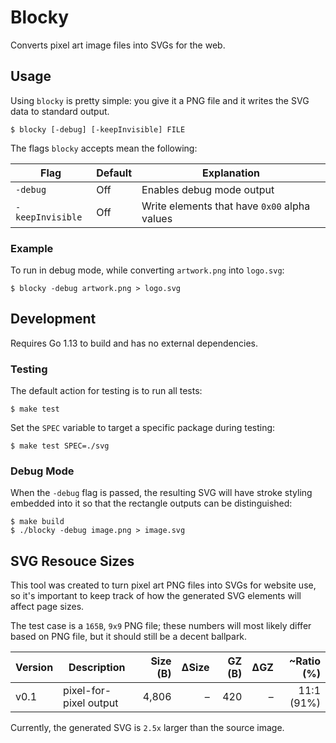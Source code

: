 # Blocky
Converts pixel art image files into SVGs for the web.

## Usage
Using `blocky` is pretty simple: you give it a PNG file and it writes the SVG
data to standard output.
```
$ blocky [-debug] [-keepInvisible] FILE
```
The flags `blocky` accepts mean the following:

| Flag             | Default | Explanation                                  |
| ---------------- | ------- | -------------------------------------------- |
| `-debug`         | Off     | Enables debug mode output                    |
| `-keepInvisible` | Off     | Write elements that have `0x00` alpha values |

### Example
To run in debug mode, while converting `artwork.png` into `logo.svg`:
```
$ blocky -debug artwork.png > logo.svg
```

## Development
Requires Go 1.13 to build and has no external dependencies.

### Testing
The default action for testing is to run all tests:
```
$ make test
```
Set the `SPEC` variable to target a specific package during testing:
```
$ make test SPEC=./svg
```

### Debug Mode
When the `-debug` flag is passed, the resulting SVG will have stroke styling
embedded into it so that the rectangle outputs can be distinguished:
```
$ make build
$ ./blocky -debug image.png > image.svg
```

## SVG Resouce Sizes
This tool was created to turn pixel art PNG files into SVGs for website use, so
it's important to keep track of how the generated SVG elements will affect page
sizes.

The test case is a `165B`, `9x9` PNG file; these numbers will most likely differ
based on PNG file, but it should still be a decent ballpark.

| Version | Description             | Size (B) |  ΔSize | GZ (B) |  ΔGZ | ~Ratio (%) |
| ------- | ----------------------- | -------: | -----: | -----: | ---: | ---------: |
| v0.1    | pixel-for-pixel output  |    4,806 |      – |    420 |    – | 11:1 (91%) |

Currently, the generated SVG is `2.5x` larger than the source image.
